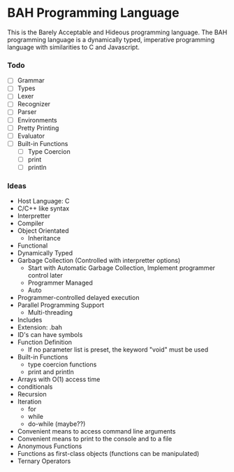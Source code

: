 # BAH Programming Language
This is the Barely Acceptable and Hideous programming language. The BAH programming language is a dynamically typed, imperative programming language with similarities to C and Javascript.

### Todo
* [ ] Grammar
* [ ] Types
* [ ] Lexer
* [ ] Recognizer
* [ ] Parser
* [ ] Environments
* [ ] Pretty Printing
* [ ] Evaluator
* [ ] Built-in Functions
    * [ ] Type Coercion
    * [ ] print
    * [ ] println

### Ideas
* Host Language: C
* C/C++ like syntax
* Interpretter
* Compiler
* Object Orientated
    * Inheritance
* Functional
* Dynamically Typed
* Garbage Collection (Controlled with interpretter options)
    * Start with Automatic Garbage Collection, Implement programmer control later
    * Programmer Managed
    * Auto
* Programmer-controlled delayed execution
* Parallel Programming Support
    * Multi-threading
* Includes
* Extension: .bah
* ID's can have symbols
* Function Definition
    * If no parameter list is preset, the keyword "void" must be used
* Built-in Functions
    * type coercion functions
    * print and println
* Arrays with O(1) access time
* conditionals
* Recursion
* Iteration
    * for
    * while
    * do-while (maybe??)
* Convenient means to access command line arguments
* Convenient means to print to the console and to a file
* Anonymous Functions
* Functions as first-class objects (functions can be manipulated)
* Ternary Operators
